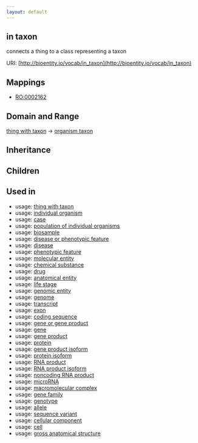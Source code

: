 ```yaml
---
layout: default
---
```


## in taxon


connects a thing to a class representing a taxon

URI: [http://bioentity.io/vocab/in_taxon](http://bioentity.io/vocab/in_taxon)
## Mappings

 * [RO:0002162](http://purl.obolibrary.org/obo/RO_0002162)

## Domain and Range

[thing with taxon](ThingWithTaxon.html) -> [organism taxon](OrganismTaxon.html)

## Inheritance


## Children


## Used in

 *  usage: [thing with taxon](ThingWithTaxon.html)
 *  usage: [individual organism](IndividualOrganism.html)
 *  usage: [case](Case.html)
 *  usage: [population of individual organisms](PopulationOfIndividualOrganisms.html)
 *  usage: [biosample](Biosample.html)
 *  usage: [disease or phenotypic feature](DiseaseOrPhenotypicFeature.html)
 *  usage: [disease](Disease.html)
 *  usage: [phenotypic feature](PhenotypicFeature.html)
 *  usage: [molecular entity](MolecularEntity.html)
 *  usage: [chemical substance](ChemicalSubstance.html)
 *  usage: [drug](Drug.html)
 *  usage: [anatomical entity](AnatomicalEntity.html)
 *  usage: [life stage](LifeStage.html)
 *  usage: [genomic entity](GenomicEntity.html)
 *  usage: [genome](Genome.html)
 *  usage: [transcript](Transcript.html)
 *  usage: [exon](Exon.html)
 *  usage: [coding sequence](CodingSequence.html)
 *  usage: [gene or gene product](GeneOrGeneProduct.html)
 *  usage: [gene](Gene.html)
 *  usage: [gene product](GeneProduct.html)
 *  usage: [protein](Protein.html)
 *  usage: [gene product isoform](GeneProductIsoform.html)
 *  usage: [protein isoform](ProteinIsoform.html)
 *  usage: [RNA product](RnaProduct.html)
 *  usage: [RNA product isoform](RnaProductIsoform.html)
 *  usage: [noncoding RNA product](NoncodingRnaProduct.html)
 *  usage: [microRNA](Microrna.html)
 *  usage: [macromolecular complex](MacromolecularComplex.html)
 *  usage: [gene family](GeneFamily.html)
 *  usage: [genotype](Genotype.html)
 *  usage: [allele](Allele.html)
 *  usage: [sequence variant](SequenceVariant.html)
 *  usage: [cellular component](CellularComponent.html)
 *  usage: [cell](Cell.html)
 *  usage: [gross anatomical structure](GrossAnatomicalStructure.html)
